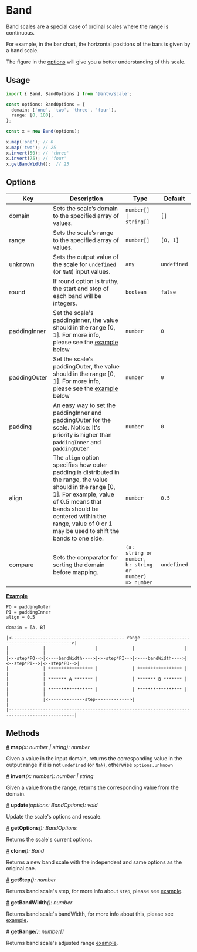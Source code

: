 # Band

Band scales are a special case of ordinal scales where the range is continuous.

For example, in the bar chart, the horizontal positions of the bars is given by a band scale.

The figure in the [options](#options) will give you a better understanding of this scale.

## Usage

```ts
import { Band, BandOptions } from '@antv/scale';

const options: BandOptions = {
  domain: ['one', 'two', 'three', 'four'],
  range: [0, 100],
};

const x = new Band(options);

x.map('one'); // 0
x.map('two'); // 25
x.invert(50); // 'three'
x.invert(75); // 'four'
x.getBandWidth();  // 25
```

## Options

| Key | Description | Type | Default|  
| ----| ----------- | -----| -------|
| domain | Sets the scale’s domain to the specified array of values. | <code>number[] &#124; string[]</code> | `[]` |
| range | Sets the scale’s range to the specified array of values. | `number[]` | `[0, 1]` |
| unknown | Sets the output value of the scale for `undefined` (or `NaN`) input values. | `any` | `undefined` |
| round | If round option is truthy, the start and stop of each band will be integers. | `boolean` | `false` |
| paddingInner | Set the scale's paddingInner, the value should in the range [0, 1]. For more info, please see the [example](#example) below | `number` | `0` |
| paddingOuter | Set the scale's paddingOuter, the value should in the range [0, 1]. For more info, please see the [example](#example) below | `number` | `0` |
| padding | An easy way to set the paddingInner and paddingOuter for the scale. Notice: It's priority is higher than `paddingInner` and `paddingOuter` | `number` | `0` |
| align | The `align` option specifies how outer padding is distributed in the range, the value should in the range [0, 1]. For example, value of 0.5 means that bands should be centered within the range, value of 0 or 1 may be used to shift the bands to one side. | `number` | `0.5` |
| compare | Sets the comparator for sorting the domain before mapping. | ```(a: string or number, b: string or number) => number```| `undefined` |

<a name="band_map" href="#example">**Example**</a>

```plain
PO = paddingOuter
PI = paddingInner
align = 0.5

domain = [A, B]

|<------------------------------------------- range ------------------------------------------->|
|             |                   |             |                   |             |             |
|<--step*PO-->|<----bandWidth---->|<--step*PI-->|<----bandWidth---->|<--step*PI-->|<--step*PO-->|
|             | ***************** |             | ***************** |             |             |
|             | ******* A ******* |             | ******* B ******* |             |             |
|             | ***************** |             | ***************** |             |             |
|             |<--------------step------------->|                                               |
|-----------------------------------------------------------------------------------------------|
```

## Methods

<a name="band_map" href="#band_map">#</a> **map**<i>(x: number | string): number</i>

Given a value in the input domain, returns the corresponding value in the output range if it is not `undefined` (or `NaN`), otherwise `options.unknown`

<a name="Band_invert" href="#Pow_invert">#</a> **invert**<i>(x: number): number | string</i>

Given a value from the range, returns the corresponding value from the domain.

<a name="band_update" href="#band_update">#</a> **update**<i>(options: BandOptions): void</i>

Update the scale's options and rescale.

<a name="band_getOptions" href="#band_getOptions">#</a> **getOptions**<i>(): BandOptions</i>

Returns the scale's current options.

<a name="band_clone" href="#band_clone">#</a> **clone**<i>(): Band</i>

Returns a new band scale with the independent and same options as the original one.

<a name="band_step" href="#band_clone">#</a> **getStep**<i>(): number</i>

Returns band scale's step, for more info about `step`, please see [example](#example).

<a name="band_get_band_width" href="#band_get_band_width">#</a> **getBandWidth**<i>(): number</i>

Returns band scale's bandWidth, for more info about this, please see [example](#example).

<a name="band_get_range" href="#band_get_range">#</a> **getRange**<i>(): number[]</i>

Returns band scale's adjusted range [example](#example).
